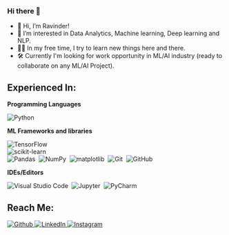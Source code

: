 ### Hi there 👋

<!--
**iMonk0910/iMonk0910** is a ✨ _special_ ✨ repository because its `README.md` (this file) appears on your GitHub profile.-->
<!-- <p align="center">
  <img src="images/gif1.gif" width=300>
  <br /><br />
</p> -->

- 👋 Hi, I’m Ravinder!
- 👀 I’m interested in Data Analytics, Machine learning, Deep learning and NLP.
- 👩‍🍳 In my free time, I try to learn new things here and there.
- 🛠 Currently I'm looking for work opportunity in ML/AI industry (ready to collaborate on any ML/AI Project).



## Experienced In:

__Programming Languages__

<img alt="Python" src="https://img.shields.io/badge/python-%2314354C.svg?style=for-the-badge&logo=python&logoColor=white" />&nbsp;

__ML Frameworks and libraries__

<img alt="TensorFlow" src="https://img.shields.io/badge/TensorFlow-%23FF6F00.svg?style=for-the-badge&logo=TensorFlow&logoColor=white" />&nbsp;  
<img alt="scikit-learn" src="https://img.shields.io/badge/scikitlearn-%23FF6F00.svg?style=for-the-badge&logo=scikit-learn&logoColor=white" />&nbsp;  
<img alt="Pandas" src="https://img.shields.io/badge/pandas-%23150458.svg?style=for-the-badge&logo=pandas&logoColor=white" />&nbsp; 
<img alt="NumPy" src="https://img.shields.io/badge/numpy-%23013243.svg?style=for-the-badge&logo=numpy&logoColor=white" />&nbsp;
<img alt="matplotlib" src="https://img.shields.io/badge/Matplotlib-%23013243.svg?style=for-the-badge&logo=matplotlib&logoColor=white" />&nbsp;
<img alt="Git" src="https://img.shields.io/badge/git-%23F05033.svg?style=for-the-badge&logo=git&logoColor=white" />&nbsp; 
<img alt="GitHub" src="https://img.shields.io/badge/github-%23121011.svg?style=for-the-badge&logo=github&logoColor=white" />&nbsp;

__IDEs/Editors__

<img alt="Visual Studio Code" src="https://img.shields.io/badge/VisualStudioCode-0078d7.svg?style=for-the-badge&logo=visual-studio-code&logoColor=white" />&nbsp; 
<img alt="Jupyter" src="https://img.shields.io/badge/Jupyter-%23F37626.svg?style=for-the-badge&logo=Jupyter&logoColor=white" />&nbsp;
<img alt="PyCharm" src="https://img.shields.io/badge/pycharm-143?style=for-the-badge&logo=pycharm&logoColor=black&color=black&labelColor=green" />&nbsp;


## Reach Me:

<p align="start">
    <a href="https://github.com/iMonk0910" target="_blank">
        <img src="https://img.shields.io/badge/-Github-000?logo=github&style=for-the-badge&logoColor=white&color=black" alt="Github" />
    </a>
<!--     <a href="https://twitter.com/p_dixitt" target="_blank">
        <img src="https://img.shields.io/badge/-Twitter-2CA5E0?logo=twitter&style=for-the-badge&logoColor=white&color=black" alt="Twitter" />
    </a> -->
    <a href="https://www.linkedin.com/in/ravinder-s-7b6b621a2/" target="_blank">
        <img src="https://img.shields.io/badge/-LinkedIn-0077B5?logo=linkedin&style=for-the-badge&logoColor=white&color=black" alt="LinkedIn" />
    </a>
     <a href="https://www.instagram.com/rs.0910/" target="_blank">
       <img src="https://img.shields.io/badge/instagram-%2312100E.svg?&style=for-the-badge&logo=instagram&logoColor=white&color=black" alt="Instagram" />
    </a>
</p>

